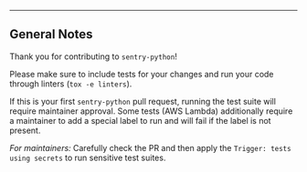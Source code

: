 <!-- Describe your PR here -->

---

## General Notes

Thank you for contributing to `sentry-python`!

Please make sure to include tests for your changes and run your code through linters (`tox -e linters`).

If this is your first `sentry-python` pull request, running the test suite will require maintainer approval. Some tests (AWS Lambda) additionally require a maintainer to add a special label to run and will fail if the label is not present.

_For maintainers:_ Carefully check the PR and then apply the `Trigger: tests using secrets` to run sensitive test suites.
